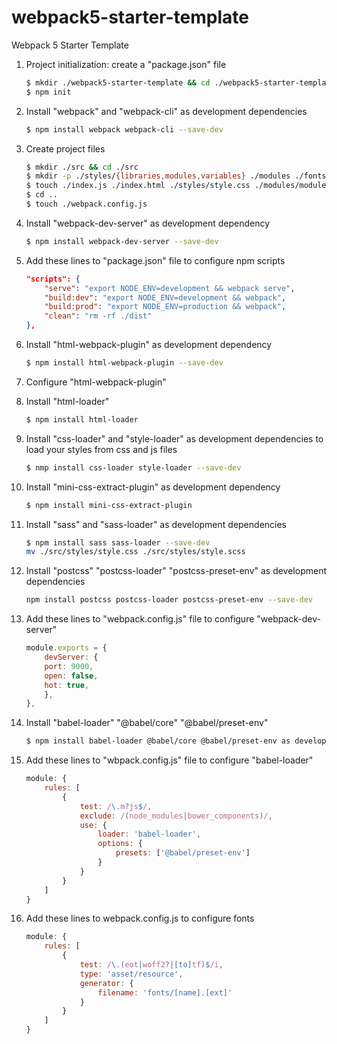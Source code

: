 # webpack5-starter-template

Webpack 5 Starter Template

1.  Project initialization: create a "package.json" file
    ```bash
    $ mkdir ./webpack5-starter-template && cd ./webpack5-starter-template
    $ npm init
    ```
2.  Install "webpack" and "webpack-cli" as development dependencies
    ```bash
    $ npm install webpack webpack-cli --save-dev
    ```
3.  Create project files
    ```bash
    $ mkdir ./src && cd ./src
    $ mkdir -p ./styles/{libraries,modules,variables} ./modules ./fonts ./images
    $ touch ./index.js ./index.html ./styles/style.css ./modules/module.js
    $ cd ..
    $ touch ./webpack.config.js
    ```
4.  Install "webpack-dev-server" as development dependency
    ```bash
    $ npm install webpack-dev-server --save-dev
    ```
5.  Add these lines to "package.json" file to configure npm scripts
    ```json
    "scripts": {
        "serve": "export NODE_ENV=development && webpack serve",
        "build:dev": "export NODE_ENV=development && webpack",
        "build:prod": "export NODE_ENV=production && webpack",
        "clean": "rm -rf ./dist"
    },
    ```
6.  Install "html-webpack-plugin" as development dependency
    ```bash
    $ npm install html-webpack-plugin --save-dev
    ```
7.  Configure "html-webpack-plugin"

8.  Install "html-loader"
    ```bash
    $ npm install html-loader
    ```
9.  Install "css-loader" and "style-loader" as development dependencies to load your styles from css and js files
    ```bash
    $ nmp install css-loader style-loader --save-dev
    ```
10. Install "mini-css-extract-plugin" as development dependency
    ```bash
    $ npm install mini-css-extract-plugin
    ```
11. Install "sass" and "sass-loader" as development dependencies
    ```bash
    $ npm install sass sass-loader --save-dev
    mv ./src/styles/style.css ./src/styles/style.scss
    ```
13. Install "postcss" "postcss-loader" "postcss-preset-env" as development dependencies
    ```bash
    npm install postcss postcss-loader postcss-preset-env --save-dev
    ```
14. Add these lines to "webpack.config.js" file to configure "webpack-dev-server"
    ```javascript
    module.exports = {
        devServer: {
        port: 9000,
        open: false,
        hot: true,
        },
    },
    ```
15. Install "babel-loader" "@babel/core" "@babel/preset-env"
    ```bash
    $ npm install babel-loader @babel/core @babel/preset-env as development dependencies
    ```
16. Add these lines to "wbpack.config.js" file to configure "babel-loader"
    ```javascript
    module: {
        rules: [
            {
                test: /\.m?js$/,
                exclude: /(node_modules|bower_components)/,
                use: {
                    loader: 'babel-loader',
                    options: {
                        presets: ['@babel/preset-env']
                    }
                }
            }
        ]
    }
    ```
17. Add these lines to webpack.config.js to configure fonts
    ```javascript
    module: {
        rules: [
            {
                test: /\.(eot|woff2?|[to]tf)$/i,
                type: 'asset/resource',
                generator: {
                    filename: 'fonts/[name].[ext]'
                }
            }
        ]
    }
    ```